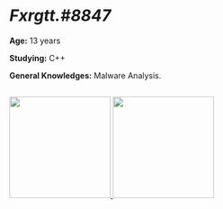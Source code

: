 # *Fxrgtt.#8847*

**Age:** 13 years

**Studying:** C++

**General Knowledges:** Malware Analysis.
##
<div>
  <a href="https://github.com/Fxrgtt">
  <img height="180em" src="https://github-readme-stats.vercel.app/api?username=Fxrgtt&show_icons=true&theme=dark&include_all_commits=true&count_private=true"/>
  <img height="180em" src="https://github-readme-stats.vercel.app/api/top-langs/?username=Fxrgtt&layout=compact&langs_count=7&theme=dark"/>
</div>
